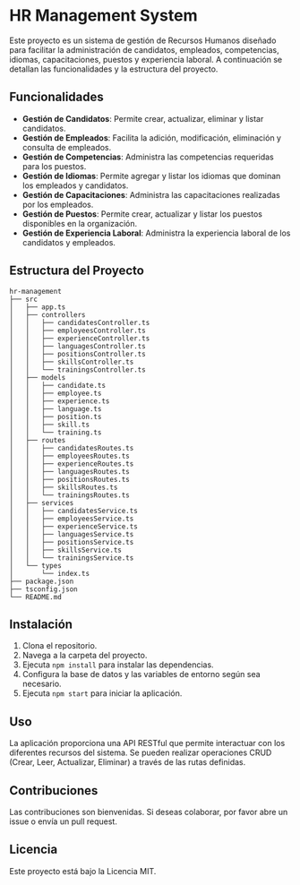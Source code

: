 # HR Management System

Este proyecto es un sistema de gestión de Recursos Humanos diseñado para facilitar la administración de candidatos, empleados, competencias, idiomas, capacitaciones, puestos y experiencia laboral. A continuación se detallan las funcionalidades y la estructura del proyecto.

## Funcionalidades

- **Gestión de Candidatos**: Permite crear, actualizar, eliminar y listar candidatos.
- **Gestión de Empleados**: Facilita la adición, modificación, eliminación y consulta de empleados.
- **Gestión de Competencias**: Administra las competencias requeridas para los puestos.
- **Gestión de Idiomas**: Permite agregar y listar los idiomas que dominan los empleados y candidatos.
- **Gestión de Capacitaciones**: Administra las capacitaciones realizadas por los empleados.
- **Gestión de Puestos**: Permite crear, actualizar y listar los puestos disponibles en la organización.
- **Gestión de Experiencia Laboral**: Administra la experiencia laboral de los candidatos y empleados.

## Estructura del Proyecto

```
hr-management
├── src
│   ├── app.ts
│   ├── controllers
│   │   ├── candidatesController.ts
│   │   ├── employeesController.ts
│   │   ├── experienceController.ts
│   │   ├── languagesController.ts
│   │   ├── positionsController.ts
│   │   ├── skillsController.ts
│   │   └── trainingsController.ts
│   ├── models
│   │   ├── candidate.ts
│   │   ├── employee.ts
│   │   ├── experience.ts
│   │   ├── language.ts
│   │   ├── position.ts
│   │   ├── skill.ts
│   │   └── training.ts
│   ├── routes
│   │   ├── candidatesRoutes.ts
│   │   ├── employeesRoutes.ts
│   │   ├── experienceRoutes.ts
│   │   ├── languagesRoutes.ts
│   │   ├── positionsRoutes.ts
│   │   ├── skillsRoutes.ts
│   │   └── trainingsRoutes.ts
│   ├── services
│   │   ├── candidatesService.ts
│   │   ├── employeesService.ts
│   │   ├── experienceService.ts
│   │   ├── languagesService.ts
│   │   ├── positionsService.ts
│   │   ├── skillsService.ts
│   │   └── trainingsService.ts
│   └── types
│       └── index.ts
├── package.json
├── tsconfig.json
└── README.md
```

## Instalación

1. Clona el repositorio.
2. Navega a la carpeta del proyecto.
3. Ejecuta `npm install` para instalar las dependencias.
4. Configura la base de datos y las variables de entorno según sea necesario.
5. Ejecuta `npm start` para iniciar la aplicación.

## Uso

La aplicación proporciona una API RESTful que permite interactuar con los diferentes recursos del sistema. Se pueden realizar operaciones CRUD (Crear, Leer, Actualizar, Eliminar) a través de las rutas definidas.

## Contribuciones

Las contribuciones son bienvenidas. Si deseas colaborar, por favor abre un issue o envía un pull request.

## Licencia

Este proyecto está bajo la Licencia MIT.
